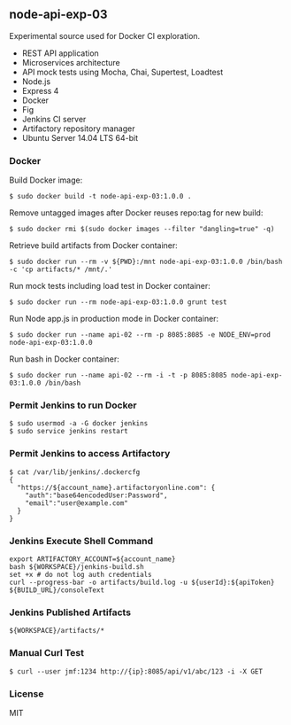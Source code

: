 ## node-api-exp-03 ##

  Experimental source used for Docker CI exploration.

  * REST API application
  * Microservices architecture
  * API mock tests using Mocha, Chai, Supertest, Loadtest
  * Node.js
  * Express 4
  * Docker
  * Fig
  * Jenkins CI server
  * Artifactory repository manager
  * Ubuntu Server 14.04 LTS 64-bit

### Docker ###

Build Docker image:

    $ sudo docker build -t node-api-exp-03:1.0.0 .

Remove untagged images after Docker reuses repo:tag for new build:

    $ sudo docker rmi $(sudo docker images --filter "dangling=true" -q)

Retrieve build artifacts from Docker container:

    $ sudo docker run --rm -v ${PWD}:/mnt node-api-exp-03:1.0.0 /bin/bash -c 'cp artifacts/* /mnt/.'

Run mock tests including load test in Docker container:

    $ sudo docker run --rm node-api-exp-03:1.0.0 grunt test

Run Node app.js in production mode in Docker container:

    $ sudo docker run --name api-02 --rm -p 8085:8085 -e NODE_ENV=prod node-api-exp-03:1.0.0

Run bash in Docker container:

    $ sudo docker run --name api-02 --rm -i -t -p 8085:8085 node-api-exp-03:1.0.0 /bin/bash

### Permit Jenkins to run Docker ###

    $ sudo usermod -a -G docker jenkins
    $ sudo service jenkins restart

### Permit Jenkins to access Artifactory ###

    $ cat /var/lib/jenkins/.dockercfg 
    {
      "https://${account_name}.artifactoryonline.com": {
        "auth":"base64encodedUser:Password",
        "email":"user@example.com"
      }
    }

### Jenkins Execute Shell Command ###

    export ARTIFACTORY_ACCOUNT=${account_name}
    bash ${WORKSPACE}/jenkins-build.sh
    set +x # do not log auth credentials
    curl --progress-bar -o artifacts/build.log -u ${userId}:${apiToken} ${BUILD_URL}/consoleText

### Jenkins Published Artifacts ###

    ${WORKSPACE}/artifacts/*

### Manual Curl Test ###

    $ curl --user jmf:1234 http://{ip}:8085/api/v1/abc/123 -i -X GET

### License ###

  MIT

